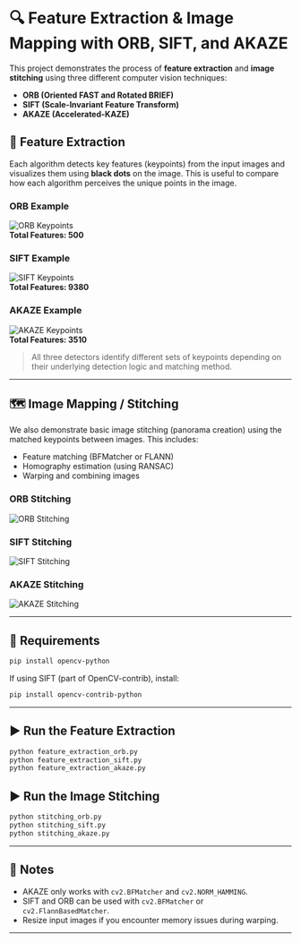 
# 🔍 Feature Extraction & Image Mapping with ORB, SIFT, and AKAZE

This project demonstrates the process of **feature extraction** and **image stitching** using three different computer vision techniques:

- **ORB (Oriented FAST and Rotated BRIEF)**
- **SIFT (Scale-Invariant Feature Transform)**
- **AKAZE (Accelerated-KAZE)**

## 🧠 Feature Extraction

Each algorithm detects key features (keypoints) from the input images and visualizes them using **black dots** on the image. This is useful to compare how each algorithm perceives the unique points in the image.

### ORB Example

![ORB Keypoints](featureExtraction/output_orb_dots/dots_image1.jpg)  
**Total Features: 500**

### SIFT Example

![SIFT Keypoints](featureExtraction/output_sift_dots/dots_image1.jpg)  
**Total Features: 9380**

### AKAZE Example

![AKAZE Keypoints](featureExtraction/output_akaze_dots/dots_image1.jpg)  
**Total Features: 3510**


> All three detectors identify different sets of keypoints depending on their underlying detection logic and matching method.

---

## 🗺️ Image Mapping / Stitching

We also demonstrate basic image stitching (panorama creation) using the matched keypoints between images. This includes:

- Feature matching (BFMatcher or FLANN)
- Homography estimation (using RANSAC)
- Warping and combining images

### ORB Stitching

![ORB Stitching](worked/stitched_orb_bfmatcher.jpg)

### SIFT Stitching

![SIFT Stitching](worked/stitched_sift_bfmatcher.jpg)

### AKAZE Stitching

![AKAZE Stitching](worked/stitched_akaze_flann.jpg)

---

## 🧪 Requirements

```bash
pip install opencv-python
```

If using SIFT (part of OpenCV-contrib), install:

```bash
pip install opencv-contrib-python
```

---

## ▶️ Run the Feature Extraction

```bash
python feature_extraction_orb.py
python feature_extraction_sift.py
python feature_extraction_akaze.py
```

## ▶️ Run the Image Stitching

```bash
python stitching_orb.py
python stitching_sift.py
python stitching_akaze.py
```

---

## 📌 Notes

- AKAZE only works with `cv2.BFMatcher` and `cv2.NORM_HAMMING`.
- SIFT and ORB can be used with `cv2.BFMatcher` or `cv2.FlannBasedMatcher`.
- Resize input images if you encounter memory issues during warping.

---
